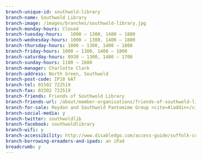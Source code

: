 ```yaml
---
branch-unique-id: southwold-library
branch-name: Southwold Library
branch-image: /images/branches/southwold-library.jpg
branch-monday-hours: Closed
branch-tuesday-hours:	1000 – 1300, 1400 – 1800
branch-wednesday-hours: 1000 – 1300, 1400 – 1800
branch-thursday-hours: 1000 – 1300, 1400 – 1800
branch-friday-hours: 1000 – 1300, 1400 – 1800
branch-saturday-hours: 0930 – 1300, 1400 – 1700
branch-sunday-hours: 1100 – 1600
branch-manager: Charlotte Clark
branch-address: North Green, Southwold
branch-post-code: IP18 6AT
branch-tel: 01502 722519
branch-fax: 01502 722519
branch-friends: Friends of Southwold Library
branch-friends-url: /about/member-organisations/friends-of-southwold-library-fosl
branch-for-sale: Reydon and Southwold Pantomime Group <cite>Aladdin</cite> tickets - performances on 22, 24, 26, 27 and 28 January
branch-social-media: y
branch-twitter: southwoldlib
branch-facebook: southwoldlibrary
branch-wifi: y
branch-accessibility: http://www.disabledgo.com/access-guide/suffolk-county-council/southwold-library-2
branch-borrowing-ereaders-and-ipads: an iPad
breadcrumb: y
---
```

